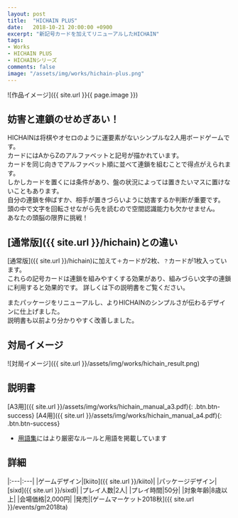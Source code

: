 ```yaml
---
layout: post
title:  "HICHAIN PLUS"
date:   2018-10-21 20:00:00 +0900
excerpt: "新記号カードを加えてリニューアルしたHICHAIN"
tags:
- Works
- HICHAIN PLUS
- HICHAINシリーズ
comments: false
image: "/assets/img/works/hichain-plus.png"
---
```


![作品イメージ]({{ site.url }}{{ page.image }})

## 妨害と連鎖のせめぎあい！

HICHAINは将棋やオセロのように運要素がないシンプルな2人用ボードゲームです。  
カードにはAからZのアルファベットと記号が描かれています。  
カードを同じ向きでアルファベット順に並べて連鎖を組むことで得点がえられます。  
しかしカードを置くには条件があり、盤の状況によっては置きたいマスに置けないこともあります。  
自分の連鎖を伸ばすか、相手が置きづらいように妨害するか判断が重要です。  
頭の中で文字を回転させながら先を読むので空間認識能力も欠かせません。  
あなたの頭脳の限界に挑戦！

## [通常版]({{ site.url }}/hichain)との違い

[通常版]({{ site.url }}/hichain)に加えて`＋`カードが2枚、`？`カードが1枚入っています。  
これらの記号カードは連鎖を組みやすくする効果があり、組みづらい文字の連鎖に利用すると効果的です。
詳しくは下の説明書をご覧ください。

またパッケージをリニューアルし、よりHICHAINのシンプルさが伝わるデザインに仕上げました。  
説明書も以前より分かりやすく改善しました。

## 対局イメージ

![対局イメージ]({{ site.url }}/assets/img/works/hichain_result.png)

## 説明書

[A3用]({{ site.url }}/assets/img/works/hichain_manual_a3.pdf){: .btn.btn-success}
[A4用]({{ site.url }}/assets/img/works/hichain_manual_a4.pdf){: .btn.btn-success}

- [用語集](https://scrapbox.io/hichain)にはより厳密なルールと用語を掲載しています

## 詳細

|:---|:---|
|ゲームデザイン|[kiito]({{ site.url }}/kiito)|
|パッケージデザイン|[sixd]({{ site.url }}/sixd)|
|プレイ人数|2人|
|プレイ時間|50分|
|対象年齢|8歳以上|
|会場価格|2,000円|
|発売|[ゲームマーケット2018秋]({{ site.url }}/events/gm2018ta)